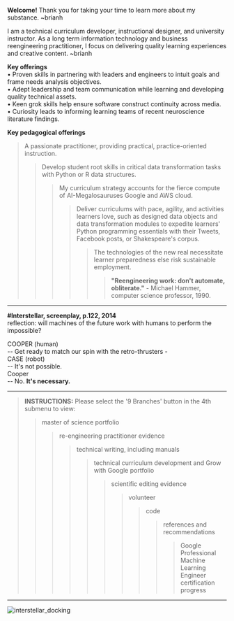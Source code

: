**Welcome!** Thank you for taking your time to learn more about my substance. ~brianh

I am a technical curriculum developer, instructional designer, and university instructor. As a long term information technology and business reengineering practitioner, I focus on delivering quality learning experiences and creative content. ~brianh

**Key offerings**  
• Proven skills in partnering with leaders and engineers to intuit goals and frame needs analysis objectives.  
• Adept leadership and team communication while learning and developing quality technical assets.  
• Keen grok skills help ensure software construct continuity across media.  
• Curiosity leads to informing learning teams of recent neuroscience literature findings.   

**Key pedagogical offerings**
>  A passionate practitioner, providing practical, practice-oriented instruction. 
>> Develop student root skills in critical data transformation tasks with Python or R data structures.  
>>> My curriculum strategy accounts for the fierce compute of AI-Megalosauruses Google and AWS cloud.  
>>>> Deliver curriculums with pace, agility, and activities learners love, such as designed data objects and data transformation modules to expedite learners' Python programming essentials with their Tweets, Facebook posts, or Shakespeare's corpus.  
>>>>  
>>>>> The technologies of the new real necessitate learner preparedness else risk sustainable employment.  
>>>>>> **"Reengineering work: don't automate, obliterate."** - Michael Hammer, computer science professor, 1990.  

---------
**#Interstellar, screenplay, p.122, 2014**  
reflection: will machines of the future work with humans to perform the impossible?

COOPER (human)  
-- Get ready to match our spin with the retro-thrusters -  
CASE (robot)    
-- It's not possible.  
Cooper  
-- No. **It's necessary.**  

---------
> **INSTRUCTIONS:** Please select the '9 Branches' button in the 4th submenu to view:  
>> master of science portfolio  
>>> re-engineering practitioner evidence  
>>>> technical writing, including manuals  
>>>>> technical curriculum development and Grow with Google portfolio  
>>>>>> scientific editing evidence  
>>>>>>> volunteer    
>>>>>>>> code  
>>>>>>>>> references and recommendations 
>>>>>>>>>> Google Professional Machine Learning Engineer certification progress  
--------------

![interstellar_docking](https://user-images.githubusercontent.com/59778456/200317941-8f81370f-bc52-465b-884f-547688374899.JPG)
